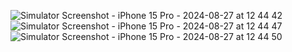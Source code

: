 ![Simulator Screenshot - iPhone 15 Pro - 2024-08-27 at 12 44 42](https://github.com/user-attachments/assets/9c674708-b9cc-4603-b9d3-ff75a1caab51)
![Simulator Screenshot - iPhone 15 Pro - 2024-08-27 at 12 44 47](https://github.com/user-attachments/assets/5a6eeec4-3ab0-437c-89e2-ebfbfd09577b)
![Simulator Screenshot - iPhone 15 Pro - 2024-08-27 at 12 44 50](https://github.com/user-attachments/assets/91615a06-a438-4bfc-bea7-0274d3f26122)
